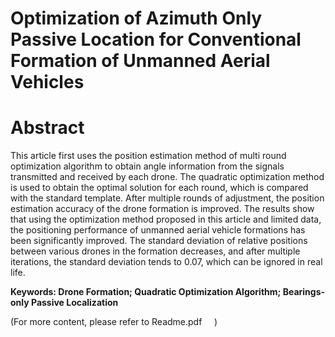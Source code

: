 # **Optimization of Azimuth Only Passive Location for Conventional Formation of Unmanned Aerial Vehicles**

# **Abstract**

This article first uses the position estimation method of multi round optimization algorithm to obtain angle information from the signals transmitted and received by each drone. The quadratic optimization method is used to obtain the optimal solution for each round, which is compared with the standard template. After multiple rounds of adjustment, the position estimation accuracy of the drone formation is improved. The results show that using the optimization method proposed in this article and limited data, the positioning performance of unmanned aerial vehicle formations has been significantly improved. The standard deviation of relative positions between various drones in the formation decreases, and after multiple iterations, the standard deviation tends to 0.07, which can be ignored in real life.

**Keywords: Drone Formation; Quadratic Optimization Algorithm; Bearings-only Passive Localization**

(For more content, please refer to Readme.pdf     )  
